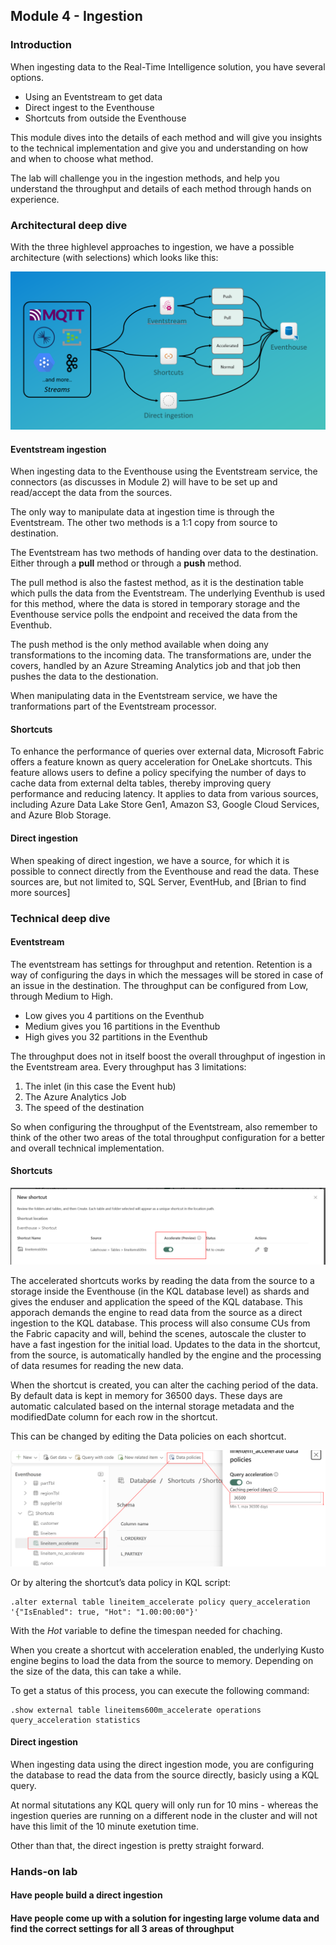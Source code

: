 ## Module 4 - Ingestion

### Introduction

When ingesting data to the Real-Time Intelligence solution, you have several options.

- Using an Eventstream to get data
- Direct ingest to the Eventhouse
- Shortcuts from outside the Eventhouse

This module dives into the details of each method and will give you insights to the technical implementation and give you and understanding on how and when to choose what method.

The lab will challenge you in the ingestion methods, and help you understand the throughput and details of each method through hands on experience.

### Architectural deep dive

With the three highlevel approaches to ingestion, we have a possible architecture (with selections) which looks like this:

![Ingestion selections](./assets/images/Ingestion1.png)

#### Eventstream ingestion

When ingesting data to the Eventhouse using the Eventstream service, the connectors (as discusses in Module 2) will have to be set up and read/accept the data from the sources.

The only way to manipulate data at ingestion time is through the Eventstream. The other two methods is a 1:1 copy from source to destination.

The Eventstream has two methods of handing over data to the destination. Either through a **pull** method or through a **push** method.

The pull method is also the fastest method, as it is the destination table which pulls the data from the Eventstream. The underlying Eventhub is used for this method, where the data is stored in temporary storage and the Eventhouse service polls the endpoint and received the data from the Eventhub.

The push method is the only method available when doing any transformations to the incoming data. The transformations are, under the covers, handled by an Azure Streaming Analytics job and that job then pushes the data to the destionation.

When manipulating data in the Eventstream service, we have the tranformations part of the Eventstream processor.

#### Shortcuts

To enhance the performance of queries over external data, Microsoft Fabric offers a feature known as query acceleration for OneLake shortcuts. This feature allows users to define a policy specifying the number of days to cache data from external delta tables, thereby improving query performance and reducing latency. It applies to data from various sources, including Azure Data Lake Store Gen1, Amazon S3, Google Cloud Services, and Azure Blob Storage.

#### Direct ingestion

When speaking of direct ingestion, we have a source, for which it is possible to connect directly from the Eventhouse and read the data. These sources are, but not limited to, SQL Server, EventHub, and [Brian to find more sources]

### Technical deep dive

#### Eventstream

The eventstream has settings for throughput and retention. Retention is a way of configuring the days in which the messages will be stored in case of an issue in the destination.
The throughput can be configured from Low, through Medium to High.

- Low gives you 4 partitions on the Eventhub
- Medium gives you 16 partitions in the Eventhub
- High gives you 32 partitions in the Eventhub

The throughput does not in itself boost the overall throughput of ingestion in the Eventstream area. Every throughput has 3 limitations:

1. The inlet (in this case the Event hub)
2. The Azure Analytics Job
3. The speed of the destination

So when configuring the throughput of the Eventstream, also remember to think of the other two areas of the total throughput configuration for a better and overall technical implementation.

#### Shortcuts

![Shortcuts 1](./assets/images/shortcuts1.png)

The accelerated shortcuts works by reading the data from the source to a storage inside the Eventhouse (in the KQL database level) as shards and gives the enduser and application the speed of the KQL database.
This apporach demands the engine to read data from the source as a direct ingestion to the KQL database. This process will also consume CUs from the Fabric capacity and will, behind the scenes, autoscale the cluster to have a fast ingestion for the initial load.
Updates to the data in the shortcut, from the source, is automatically handled by the engine and the processing of data resumes for reading the new data.

When the shortcut is created, you can alter the caching period of the data. By default data is kept in memory for 36500 days. These days are automatic calculated based on the internal storage metadata and the modifiedDate column for each row in the shortcut.

This can be changed by editing the Data policies on each shortcut.

![shortcuts 2](./assets/images/shortcuts2.png)

Or by altering the shortcut’s data policy in KQL script:

```kql
.alter external table lineitem_accelerate policy query_acceleration '{"IsEnabled": true, "Hot": "1.00:00:00"}'

```

With the *Hot* variable to define the timespan needed for chaching.

When you create a shortcut with acceleration enabled, the underlying Kusto engine begins to load the data from the source to memory. Depending on the size of the data, this can take a while.

To get a status of this process, you can execute the following command:

```kql
.show external table lineitems600m_accelerate operations query_acceleration statistics
```

#### Direct ingestion

When ingesting data using the direct ingestion mode, you are configuring the database to read the data from the source directly, basicly using a KQL query.

At normal situtations any KQL query will only run for 10 mins - whereas the ingestion queries are running on a different node in the cluster and will not have this limit of the 10 minute exetution time.

Other than that, the direct ingestion is pretty straight forward.

### Hands-on lab

#### Have people build a direct ingestion

#### Have people come up with a solution for ingesting large volume data and find the correct settings for all 3 areas of throughput